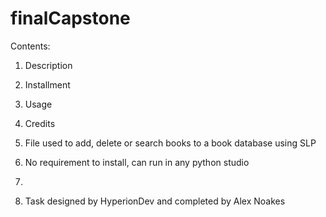 # finalCapstone
Contents:
1. Description
2. Installment
3. Usage
4. Credits

1. File used to add, delete or search books to a book database using SLP
2. No requirement to install, can run in any python studio
3. 
4. Task designed by HyperionDev and completed by Alex Noakes
